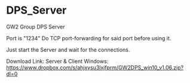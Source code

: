 # DPS_Server
GW2 Group DPS Server

Port is "1234"
Do TCP port-forwarding for said port before using it.

Just start the Server and wait for the connections.


Download Link: Server & Client Windows: https://www.dropbox.com/s/ahjxysu3lxjfprm/GW2DPS_win10_v1.06.zip?dl=0

